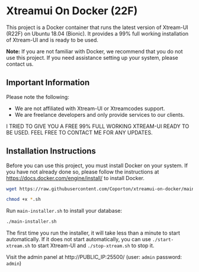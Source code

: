 # Xtreamui On Docker (22F)

This project is a Docker container that runs the latest version of Xtream-UI (R22F) on Ubuntu 18.04 (Bionic). It provides a 99% full working installation of Xtream-UI and is ready to be used.

**Note:** If you are not familiar with Docker, we recommend that you do not use this project. If you need assistance setting up your system, please contact us.

## Important Information
Please note the following:

- We are not affiliated with Xtream-UI or Xtreamcodes support.
- We are freelance developers and only provide services to our clients.

I TRIED TO GIVE YOU A FREE 99% FULL WORKING XTREAM-UI READY TO BE USED. FEEL FREE TO CONTACT ME FOR ANY UPDATES.

## Installation Instructions
Before you can use this project, you must install Docker on your system. If you have not already done so, please follow the instructions at https://docs.docker.com/engine/install/ to install Docker.

```bash
wget https://raw.githubusercontent.com/Coporton/xtreamui-on-docker/main/main-installer.sh
```
```bash
chmod +x *.sh
```
Run `main-installer.sh` to install your database:
```bash
./main-installer.sh
```
The first time you run the installer, it will take less than a minute to start automatically. If it does not start automatically, you can use `./start-xtream.sh` to start Xtream-UI and `./stop-xtream.sh` to stop it.


Visit the admin panel at http://PUBLIC_IP:25500/ (user: `admin` password: `admin`)
